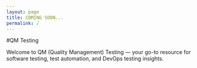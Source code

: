 ```yaml
---
layout: page
title: COMING SOON...
permalink: /
---
```


#QM Testing

Welcome to QM (Quality Management) Testing — your go-to resource for software testing, test automation, and DevOps testing insights.
